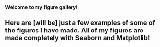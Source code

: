 ### Welcome to my figure gallery! 
## Here are [will be] just a few examples of some of the figures I have made. All of my figures are made completely with Seaborn and Matplotlib!
